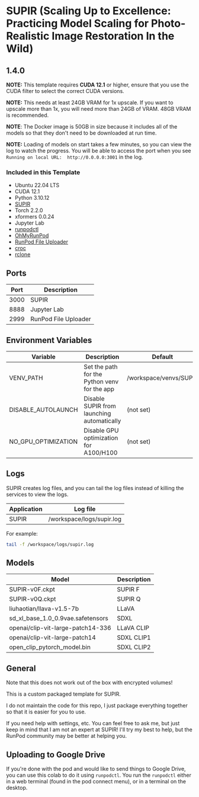 # SUPIR (Scaling Up to Excellence: Practicing Model Scaling for Photo-Realistic Image Restoration In the Wild)

## 1.4.0

**NOTE:** This template requires **CUDA 12.1** or higher, ensure that you use the CUDA filter to select the correct CUDA versions.

**NOTE:** This needs at least 24GB VRAM for 1x upscale. If you want to upscale more than 1x, you will need more than 24GB of VRAM.  48GB VRAM is recommended.

**NOTE**: The Docker image is 50GB in size because it includes all of the models so that they don't need to be downloaded at run time.

**NOTE:** Loading of models on start takes a few minutes, so you can view the log to watch the progress. You will be able to access the port when you see `Running on local URL:  http://0.0.0.0:3001` in the log.

### Included in this Template

* Ubuntu 22.04 LTS
* CUDA 12.1
* Python 3.10.12
* [SUPIR](
  https://github.com/Fanghua-Yu/SUPIR)
* Torch 2.2.0
* xformers 0.0.24
* Jupyter Lab
* [runpodctl](https://github.com/runpod/runpodctl)
* [OhMyRunPod](https://github.com/kodxana/OhMyRunPod)
* [RunPod File Uploader](https://github.com/kodxana/RunPod-FilleUploader)
* [croc](https://github.com/schollz/croc)
* [rclone](https://rclone.org/)

## Ports

| Port | Description          |
|------|----------------------|
| 3000 | SUPIR                |
| 8888 | Jupyter Lab          |
| 2999 | RunPod File Uploader |

## Environment Variables

| Variable             | Description                                | Default                |
|----------------------|--------------------------------------------|------------------------|
| VENV_PATH          | Set the path for the Python venv for the app | /workspace/venvs/SUPIR |
| DISABLE_AUTOLAUNCH   | Disable SUPIR from launching automatically | (not set)              |
| NO_GPU_OPTIMIZATION  | Disable GPU optimization for A100/H100     | (not set)              |

## Logs

SUPIR creates log files, and you can tail the log files
instead of killing the services to view the logs.

| Application | Log file                  |
|-------------|---------------------------|
| SUPIR       | /workspace/logs/supir.log |

For example:

```bash
tail -f /workspace/logs/supir.log
```

## Models

| Model                             | Description |
|-----------------------------------|-------------|
| SUPIR-v0F.ckpt                    | SUPIR F     |
| SUPIR-v0Q.ckpt                    | SUPIR Q     |
| liuhaotian/llava-v1.5-7b          | LLaVA       |
| sd_xl_base_1.0_0.9vae.safetensors | SDXL        |
| openai/clip-vit-large-patch14-336 | LLaVA CLIP  |
| openai/clip-vit-large-patch14     | SDXL CLIP1  |
| open_clip_pytorch_model.bin       | SDXL CLIP2  |

## General

Note that this does not work out of the box with
encrypted volumes!

This is a custom packaged template for SUPIR.

I do not maintain the code for this repo,
I just package everything together so that it is
easier for you to use.

If you need help with settings, etc. You can feel free
to ask me, but just keep in mind that I am not an expert
at SUPIR! I'll try my best to help,
but the RunPod community may be better at helping you.

## Uploading to Google Drive

If you're done with the pod and would like to send
things to Google Drive, you can use this colab to do it
using `runpodctl`. You run the `runpodctl` either in
a web terminal (found in the pod connect menu), or
in a terminal on the desktop.